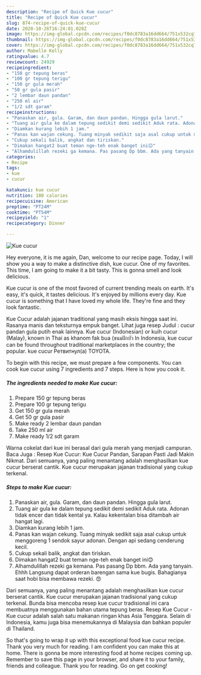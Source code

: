 ```yaml
---
description: "Recipe of Quick Kue cucur"
title: "Recipe of Quick Kue cucur"
slug: 874-recipe-of-quick-kue-cucur
date: 2020-10-26T16:24:01.028Z
image: https://img-global.cpcdn.com/recipes/f0dc8783a16dd664/751x532cq70/kue-cucur-foto-resep-utama.jpg
thumbnail: https://img-global.cpcdn.com/recipes/f0dc8783a16dd664/751x532cq70/kue-cucur-foto-resep-utama.jpg
cover: https://img-global.cpcdn.com/recipes/f0dc8783a16dd664/751x532cq70/kue-cucur-foto-resep-utama.jpg
author: Mabelle Kelly
ratingvalue: 4.7
reviewcount: 24929
recipeingredient:
- "150 gr tepung beras"
- "100 gr tepung terigu"
- "150 gr gula merah"
- "50 gr gula pasir"
- "2 lembar daun pandan"
- "250 ml air"
- "1/2 sdt garam"
recipeinstructions:
- "Panaskan air, gula. Garam, dan daun pandan. Hingga gula larut."
- "Tuang air gula ke dalam tepung sedikit demi sedikit Aduk rata. Adonan tidak encer dan tidak kental ya. Kalau kekentalan bisa ditambah air hangat lagi."
- "Diamkan kurang lebih 1 jam."
- "Panas kan wajan cekung. Tuang minyak sedikit saja asal cukup untuk menggoreng 1 sendok sayur adonan. Dengan api sedang cenderung kecil."
- "Cukup sekali balik, angkat dan tiriskan."
- "Dimakan hangat2 buat teman nge-teh enak banget ini😊"
- "Alhamdulillah rezeki ga kemana. Pas pasang Dp bbm. Ada yang tanyain. Ehhh Langsung dapat orderan barengan sama kue bugis. Bahagianya saat hobi bisa membawa rezeki. 😍"
categories:
- Recipe
tags:
- kue
- cucur

katakunci: kue cucur 
nutrition: 180 calories
recipecuisine: American
preptime: "PT24M"
cooktime: "PT54M"
recipeyield: "1"
recipecategory: Dinner

---
```



![Kue cucur](https://img-global.cpcdn.com/recipes/f0dc8783a16dd664/751x532cq70/kue-cucur-foto-resep-utama.jpg)

Hey everyone, it is me again, Dan, welcome to our recipe page. Today, I will show you a way to make a distinctive dish, kue cucur. One of my favorites. This time, I am going to make it a bit tasty. This is gonna smell and look delicious.

Kue cucur is one of the most favored of current trending meals on earth. It's easy, it's quick, it tastes delicious. It's enjoyed by millions every day. Kue cucur is something that I have loved my whole life. They're fine and they look fantastic.

Kue Cucur adalah jajanan traditional yang masih eksis hingga saat ini. Rasanya manis dan teksturnya empuk banget. Lihat juga resep Judul : cucur pandan gula putih enak lainnya. Kue cucur (Indonesian) or kuih cucur (Malay), known in Thai as khanom fak bua (ขนมฝักบัว In Indonesia, kue cucur can be found throughout traditional marketplaces in the country; the popular. kue cucur Ретвитнул(а) TOYOTA.


To begin with this recipe, we must prepare a few components. You can cook kue cucur using 7 ingredients and 7 steps. Here is how you cook it.

<!--inarticleads1-->

##### The ingredients needed to make Kue cucur:

1. Prepare 150 gr tepung beras
1. Prepare 100 gr tepung terigu
1. Get 150 gr gula merah
1. Get 50 gr gula pasir
1. Make ready 2 lembar daun pandan
1. Take 250 ml air
1. Make ready 1/2 sdt garam


Warna cokelat dari kue ini berasal dari gula merah yang menjadi campuran. Baca Juga : Resep Kue Cucur: Kue Cucur Pandan, Sarapan Pasti Jadi Makin Nikmat. Dari semuanya, yang paling menantang adalah menghasilkan kue cucur berserat cantik. Kue cucur merupakan jajanan tradisional yang cukup terkenal. 

<!--inarticleads2-->

##### Steps to make Kue cucur:

1. Panaskan air, gula. Garam, dan daun pandan. Hingga gula larut.
1. Tuang air gula ke dalam tepung sedikit demi sedikit Aduk rata. Adonan tidak encer dan tidak kental ya. Kalau kekentalan bisa ditambah air hangat lagi.
1. Diamkan kurang lebih 1 jam.
1. Panas kan wajan cekung. Tuang minyak sedikit saja asal cukup untuk menggoreng 1 sendok sayur adonan. Dengan api sedang cenderung kecil.
1. Cukup sekali balik, angkat dan tiriskan.
1. Dimakan hangat2 buat teman nge-teh enak banget ini😊
1. Alhamdulillah rezeki ga kemana. Pas pasang Dp bbm. Ada yang tanyain. Ehhh Langsung dapat orderan barengan sama kue bugis. Bahagianya saat hobi bisa membawa rezeki. 😍


Dari semuanya, yang paling menantang adalah menghasilkan kue cucur berserat cantik. Kue cucur merupakan jajanan tradisional yang cukup terkenal. Bunda bisa mencoba resep kue cucur tradisional ini cara membuatnya menggunakan bahan utama tepung beras. Resep Kue Cucur - Kue cucur adalah salah satu makanan ringan khas Asia Tenggara. Selain di Indonesia, kamu juga bisa menemukannya di Malaysia dan bahkan populer di Thailand. 

So that's going to wrap it up with this exceptional food kue cucur recipe. Thank you very much for reading. I am confident you can make this at home. There is gonna be more interesting food at home recipes coming up. Remember to save this page in your browser, and share it to your family, friends and colleague. Thank you for reading. Go on get cooking!
